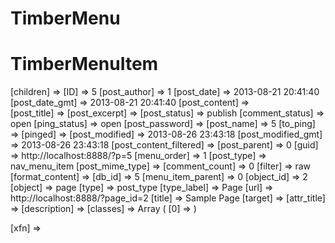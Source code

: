 TimberMenu
=====================


TimberMenuItem
============================

[children] => 
[ID] => 5
[post_author] => 1
[post_date] => 2013-08-21 20:41:40
[post_date_gmt] => 2013-08-21 20:41:40
[post_content] =>  
[post_title] => 
[post_excerpt] => 
[post_status] => publish
[comment_status] => open
[ping_status] => open
[post_password] => 
[post_name] => 5
[to_ping] => 
[pinged] => 
[post_modified] => 2013-08-26 23:43:18
[post_modified_gmt] => 2013-08-26 23:43:18
[post_content_filtered] => 
[post_parent] => 0
[guid] => http://localhost:8888/?p=5
[menu_order] => 1
[post_type] => nav_menu_item
[post_mime_type] => 
[comment_count] => 0
[filter] => raw
[format_content] => 
[db_id] => 5
[menu_item_parent] => 0
[object_id] => 2
[object] => page
[type] => post_type
[type_label] => Page
[url] => http://localhost:8888/?page_id=2
[title] => Sample Page
[target] => 
[attr_title] => 
[description] => 
[classes] => Array
    (
        [0] => 
    )

[xfn] => 
